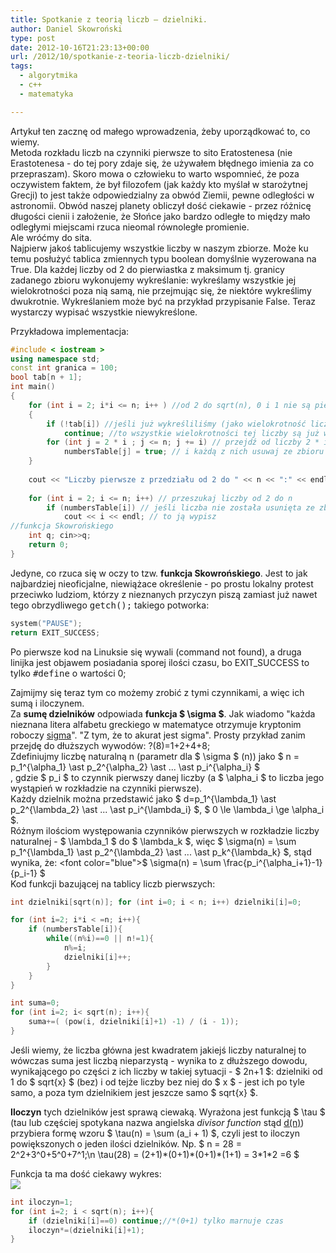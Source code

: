 ```yaml
---
title: Spotkanie z teorią liczb – dzielniki.
author: Daniel Skowroński
type: post
date: 2012-10-16T21:23:13+00:00
url: /2012/10/spotkanie-z-teoria-liczb-dzielniki/
tags:
  - algorytmika
  - c++
  - matematyka

---
```

  
  
  
Artykuł ten zacznę od małego wprowadzenia, żeby uporządkować to, co wiemy.  
Metoda rozkładu liczb na czynniki pierwsze to sito Eratostenesa (nie Erastotenesa - do tej pory zdaje się, że używałem błędnego imienia za co przepraszam). Skoro mowa o człowieku to warto wspomnieć, że poza oczywistem faktem, że był filozofem (jak każdy kto myślał w starożytnej Grecji) to jest także odpowiedzialny za obwód Ziemii, pewne odległości w astronomii. Obwód naszej planety obliczył dość ciekawie - przez różnicę długości cienii i założenie, że Słońce jako bardzo odległe to między mało odległymi miejscami rzuca nieomal równoległe promienie.  
Ale wróćmy do sita.  
Najpierw jakoś tablicujemy wszystkie liczby w naszym zbiorze. Może ku temu posłużyć tablica zmiennych typu boolean domyślnie wyzerowana na True. Dla każdej liczby od 2 do pierwiastka z maksimum tj. granicy zadanego zbioru wykonujemy wykreślanie: wykreślamy wszystkie jej wielokrotności poza nią samą, nie przejmując się, że niektóre wykreślimy dwukrotnie. Wykreślaniem może być na przykład przypisanie False. Teraz wystarczy wypisać wszystkie niewykreślone.  
  
Przykładowa implementacja:

```c++
#include < iostream >
using namespace std;
const int granica = 100;
bool tab[n + 1];  
int main()
{
    for (int i = 2; i*i <= n; i++ ) //od 2 do sqrt(n), 0 i 1 nie są pierwsze, poza tym przez 0 nic się nie dzieli ;)
    {
        if (!tab[i]) //jeśli już wykreśliliśmy (jako wielokrotność liczby mniejszej)
            continue; //to wszystkie wielokrotności tej liczby są już wykreślone i nie mamy co robić
        for (int j = 2 * i ; j <= n; j += i) // przejdź od liczby 2 * i do n przesuwając się o i
            numbersTable[j] = true; // i każdą z nich usuwaj ze zbioru
    }
 
    cout << "Liczby pierwsze z przedziału od 2 do " << n << ":" << endl;
 
    for (int i = 2; i <= n; i++) // przeszukaj liczby od 2 do n
        if (numbersTable[i]) // jeśli liczba nie została usunięta ze zbioru
            cout << i << endl; // to ją wypisz
//funkcja Skowrońskiego
    int q; cin>>q;
    return 0;
}
```

Jedyne, co rzuca się w oczy to tzw. **funkcja Skowrońskiego**. Jest to jak najbardziej nieoficjalne, niewiążace określenie - po prostu lokalny protest przeciwko ludziom, którzy z nieznanych przyczyn piszą zamiast już nawet tego obrzydliwego <kbd>getch();</kbd> takiego potworka:

```c++
system("PAUSE");
return EXIT_SUCCESS;
```

Po pierwsze kod na Linuksie się wywali (command not found), a druga linijka jest objawem posiadania sporej ilości czasu, bo EXIT_SUCCESS to tylko <kbd>#define</kbd> o wartości 0;

Zajmijmy się teraz tym co możemy zrobić z tymi czynnikami, a więc ich sumą i iloczynem.  
Za **sumę dzielników** odpowiada **funkcja $ \sigma $**. Jak wiadomo "każda nieznana litera alfabetu greckiego w matematyce otrzymuje kryptonim roboczy <u>sigma</u>". "Z tym, że to akurat jest sigma". Prosty przykład zanim przejdę do dłuższych wywodów: ?(8)=1+2+4+8;  
Zdefiniujmy liczbę naturalną n (parametr dla $ \sigma $ (n)) jako $ n = p\_1^{\alpha\_1} \ast p\_2^{\alpha\_2} \ast ... \ast p\_i^{\alpha\_i} $  
, gdzie $ p\_i $ to czynnik pierwszy danej liczby (a $ \alpha\_i $ to liczba jego wystąpień w rozkładzie na czynniki pierwsze).  
Każdy dzielnik można przedstawić jako $ d=p\_1^{\lambda\_1} \ast p\_2^{\lambda\_2} \ast ... \ast p\_i^{\lambda\_i} $, $ 0 \le \lambda\_i \ge \alpha\_i $.  
Różnym ilościom występowania czynników pierwszych w rozkładzie liczby naturalnej - $ \lambda\_1 $ do $ \lambda\_k $, więc $ \sigma(n) = \sum p\_1^{\lambda\_1} \ast p\_2^{\lambda\_2} \ast ... \ast p\_k^{\lambda\_k} $, stąd wynika, że:  
<font color="blue">$ \sigma(n) = \sum \frac{p_i^{\alpha_i+1}-1}{p_i-1} $</font>  
Kod funkcji bazującej na tablicy liczb pierwszych:

```c++
int dzielniki[sqrt(n)]; for (int i=0; i < n; i++) dzielniki[i]=0;

for (int i=2; i*i < =n; i++){
	if (numbersTable[i]){
		while((n%i)==0 || n!=1){
			n%=i;
			dzielniki[i]++;
		}
	}
}

int suma=0;
for (int i=2; i< sqrt(n); i++){
	suma+=( (pow(i, dzielniki[i]+1) -1) / (i - 1));
}
```

Jeśli wiemy, że liczba główna jest kwadratem jakiejś liczby naturalnej to wówczas suma jest liczbą nieparzystą - wynika to z dłuższego dowodu, wynikającego po części z ich liczby w takiej sytuacji - $ 2n+1 $: dzielniki od 1 do $ sqrt{x} $ (bez) i od tejże liczby bez niej do $ x $ - jest ich po tyle samo, a poza tym dzielnikiem jest jeszcze samo $ sqrt{x} $.

**Iloczyn** tych dzielników jest sprawą ciewaką. Wyrażona jest funkcją $ \tau $ (tau lub częściej spotykana nazwa angielska _divisor function_ stąd <u>d(n)</u>) przybiera formę wzoru $ \tau(n) = \sum (a_i + 1) $, czyli jest to iloczyn powiększonych o jeden ilości dzielników. Np. $ n = 28 = 2^2+3^0+5^0+7^1;\n \tau(28) = (2+1)\*(0+1)\*(0+1)\*(1+1) = 3\*1*2 =6 $  
  
Funkcja ta ma dość ciekawy wykres:  
![](http://upload.wikimedia.org/wikipedia/commons/thumb/2/20/Divisor.svg/600px-Divisor.svg.png) 

```c++
int iloczyn=1;
for (int i=2; i < sqrt(n); i++){
	if (dzielniki[i]==0) continue;//*(0+1) tylko marnuje czas
	iloczyn*=(dzielniki[i]+1);
}
```